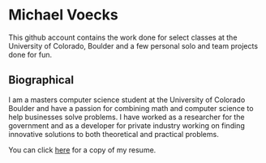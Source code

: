 # Michael Voecks
This github account contains the work done for select classes at the University of Colorado, Boulder and a few personal solo and team projects done for fun. 

## Biographical
I am a masters computer science student at the University of Colorado Boulder and have a passion for combining math and computer science to help businesses solve problems. I have worked as a researcher for the government and as a developer for private industry working on finding innovative solutions to both theoretical and practical problems.

You can click [here](./Resume.pdf) for a copy of my resume.
